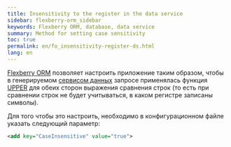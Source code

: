 ```yaml
---
title: Insensitivity to the register in the data service
sidebar: flexberry-orm_sidebar
keywords: Flexberry ORM, database, data service
summary: Method for setting case sensitivity
toc: true
permalink: en/fo_insensitivity-register-ds.html
lang: en
---
```


[Flexberry ORM](flexberry-orm.html) позволяет настроить приложение таким образом, чтобы в генерируемом [сервисом данных](fo_data-service.html) запросе применялась функция [UPPER](https://docs.microsoft.com/ru-ru/sql/t-sql/functions/upper-transact-sql) для обеих сторон выражения сравнения строк (то есть при сравнении строк не будет учитываться, в каком регистре записаны символы).

Для того чтобы это настроить, необходимо в конфигурационном файле указать следующий параметр:

```xml
<add key="CaseInsensitive" value="true">
```
